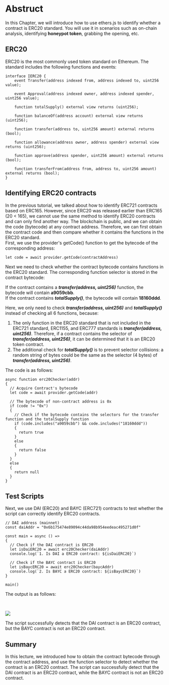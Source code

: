 # Abstruct

In this Chapter, we will introduce how to use ethers.js to identify whether a contract is ERC20 standard. You will use it in scenarios such as on-chain analysis, identifying **honeypot token**, grabbing the opening, etc.

## ERC20

ERC20 is the most commonly used token standard on Ethereum. The standard includes the following functions and events:

```
interface IERC20 {
    event Transfer(address indexed from, address indexed to, uint256 value);

    event Approval(address indexed owner, address indexed spender, uint256 value);

    function totalSupply() external view returns (uint256);

    function balanceOf(address account) external view returns (uint256);

    function transfer(address to, uint256 amount) external returns (bool);

    function allowance(address owner, address spender) external view returns (uint256);

    function approve(address spender, uint256 amount) external returns (bool);

    function transferFrom(address from, address to, uint256 amount) external returns (bool);
}
```

## Identifying ERC20 contracts

In the previous tutorial, we talked about how to identify ERC721 contracts based on ERC165. However, since ERC20 was released earlier than ERC165 (20 < 165), we cannot use the same method to identify ERC20 contracts and can only find another way.
The blockchain is public, and we can obtain the code (bytecode) at any contract address. Therefore, we can first obtain the contract code and then compare whether it contains the functions in the ERC20 standard.<br>
First, we use the provider's getCode() function to get the bytecode of the corresponding address:

```
let code = await provider.getCode(contractAddress)
```

Next we need to check whether the contract bytecode contains functions in the ERC20 standard. The corresponding function selector is stored in the contract bytecode:<br>

If the contract contains a _**transfer(address, uint256)**_ function, the bytecode will contain **a9059cbb**.<br>
If the contract contains _**totalSupply()**_, the bytecode will contain **18160ddd**.

Here, we only need to check _**transfer(address, uint256)**_ and _**totalSupply()**_ instead of checking all 6 functions, because:
1. The only function in the ERC20 standard that is not included in the ERC721 standard, ERC1155, and ERC777 standards is _**transfer(address, uint256)**_.
   Therefore, if a contract contains the selector of _**transfer(address, uint256)**_, it can be determined that it is an ERC20 token contract.
2. The additional check for _**totalSupply()**_ is to prevent selector collisions: a random string of bytes could be the same as the selector (4 bytes) of _**transfer(address, uint256)**_.

The code is as follows:

```
async function erc20Checker(addr)
{
  // Acquire Contract's bytecode
  let code = await provider.getCode(addr)

  // The bytecode of non-contract address is 0x
  if (code != "0x")
  {
    // Check if the bytecode contains the selectors for the transfer function and the totalSupply function
    if (code.includes("a9059cbb") && code.includes("18160ddd"))
    {
      return true
    }
    else
    {
      return false
    }
  }
  else
  {
    return null
  }
}
```

## Test Scripts

Next, we use DAI (ERC20) and BAYC (ERC721) contracts to test whether the script can correctly identify ERC20 contracts.

```
// DAI address (mainnet)
const daiAddr = "0x6b175474e89094c44da98b954eedeac495271d0f"

const main = async () =>
{
  // Check if the DAI contract is ERC20
  let isDaiERC20 = await erc20Checker(daiAddr)
  console.log(`1. Is DAI a ERC20 contract: ${isDaiERC20}`)

  // Check if the BAYC contract is ERC20
  let isBaycERC20 = await erc20Checker(baycAddr)
  console.log(`2. Is BAYC a ERC20 contract: ${isBaycERC20}`)
}

main()
```

The output is as follows:

<br>

![](br)

The script successfully detects that the DAI contract is an ERC20 contract, but the BAYC contract is not an ERC20 contract.

## Summary

In this lecture, we introduced how to obtain the contract bytecode through the contract address, and use the function selector to detect whether the contract is an ERC20 contract.
The script can successfully detect that the DAI contract is an ERC20 contract, while the BAYC contract is not an ERC20 contract.
